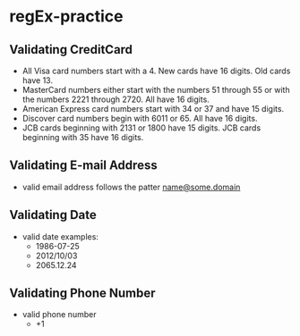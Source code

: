 # regEx-practice
## Validating CreditCard
* All Visa card numbers start with a 4. New cards have 16 digits. Old cards have 13.
* MasterCard numbers either start with the numbers 51 through 55 or with the numbers 2221 through 2720. All have 16 digits.
* American Express card numbers start with 34 or 37 and have 15 digits.
* Discover card numbers begin with 6011 or 65. All have 16 digits.
* JCB cards beginning with 2131 or 1800 have 15 digits. JCB cards beginning with 35 have 16 digits.
## Validating E-mail Address
* valid email address follows the patter  name@some.domain
## Validating Date
* valid date examples:
    * 1986-07-25
    * 2012/10/03
    * 2065.12.24
## Validating Phone Number
* valid phone number
    * +1 